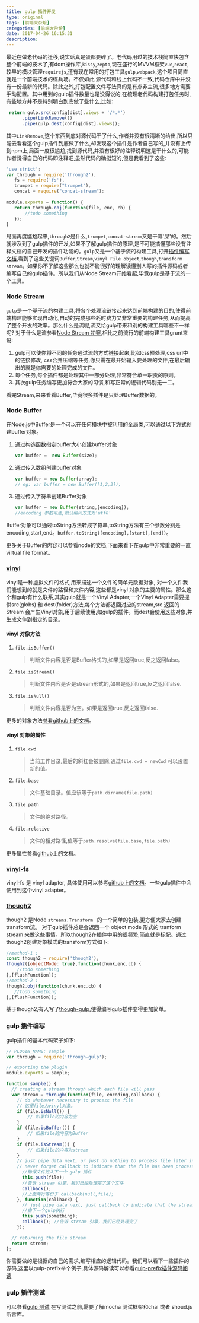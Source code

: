 ```yaml
---
title: gulp 插件开发
type: original
tags: [前端大杂烩]
categories: [前端大杂烩]
date: 2017-04-26 16:15:31
description:
---
```


最近在做老代码的迁移,说实话真是蛋都要碎了。老代码用过的技术栈简直快包含整个前端的技术了,有dom操作库,``kissy``,``zepto``,现在盛行的MVVM框架``vue``,``react``,较早的模块管理``requirejs``,还有现在常用的打包工具``gulp``,``webpack``,这个项目简直就是一个前端技术的练兵场。不仅如此,源代码和线上代码不一致,代码仓库中并没有一份最新的代码。除此之外,打包配置文件写法真的是有点非主流,很多地方需要手动配置。其中用到的gulp插件数量也是没得说的,在梳理老代码构建打包任务时,有些地方并不是特别明白到底做了些什么,比如:

```javascript
 return gulp.src(config[dist].views + '/*.*')
      .pipe(LinkRemove())
      .pipe(gulp.dest(config[dist].views));
```
 其中``LinkRemove``,这个东西到底对源代码干了什么,作者并没有很清晰的给出,所以只能去看看这个gulp插件到底做了什么,却发现这个插件是作者自己写的,并没有上传到npm上,局面一度很尴尬,找到源代码,并没有很好的注释说明这是干什么的,可能作者觉得自己的代码即注释吧,虽然代码的确挺短的,但是我看到了这些:
 
 ```javascript
'use strict';
var through = require('through2'),
    fs = require('fs'),
    trumpet = require("trumpet"),
    concat = require("concat-stream"); 
    
module.exports = function() {
    return through.obj(function(file, enc, cb) {
        //todo something
    });
}
```
局面再度尴尬起来,``through2``是什么,``trumpet``,``concat-stream``又是干嘛'屎'的。然后就涉及到了gulp插件的开发,如果不了解gulp插件的原理,是不可能搞懂那些没有注释文档的自己开发的插件功能的。``gulp``又是一个基于流的构建工具,打开[插件编写文档](http://www.gulpjs.com.cn/docs/writing-a-plugin/),看到了这些关键词``Buffer``,``Stream``,``vinyl File object``,``though``,``transform stream``。如果你不了解这些那么也就不能很好的理解读懂别人写的插件源码或者编写自己的gulp插件。所以我们从Node Stream开始看起,毕竟gulp是基于流的一个工具。

### Node Stream 

``gulp``是一个基于流的构建工具,将各个处理流链接起来达到前端构建的目的,使得前端构建能够实现自动化,自动的完成那些耗时费力又非常重要的构建任务,从而提高了整个开发的效率。那么什么是流呢,流又给gulp带来和别的构建工具哪些不一样呢? 对于什么是流参看[Node Stream 初窥](https://weekly.js.org/node/node-stream.html),相比之前流行的前端构建工具grunt来说:
  1. gulp可以使你将不同的任务通过流的方式链接起来,比如css预处理,css url中的链接修改, css合并压缩等任务,你只需在最开始输入要处理的文件,在最后输出的就是你需要的处理完成的文件。
  2. 每个任务,每个插件都是处理其中一部分处理,非常符合单一职责的原则。
  3. 其次gulp任务编写更加符合大家的习惯,和写正常的逻辑代码别无一二。

看完Stream,来来看看Buffer,毕竟很多插件是只处理Buffer数据的。

### Node Buffer 

在Node.js中Buffer是一个可以在任何模块中被利用的全局类,可以通过以下方式创建buffer对象。

1. 通过构造函数指定buffer大小创建buffer对象
   
   ```javascript
   var buffer =  new Buffer(size);
   ```
2. 通过传入数组创建buffer对象
    
   ```javascript
   var buffer = new Buffer(array);
   // eg: var buffer = new Buffer([1,2,3]);
   ```
3. 通过传入字符串创建Buffer对象
    
   ```javascript
   var buffer = new Buffer(string,[encoding]);
   //encoding 参数可选,默认编码方式为'utf8'
   ```

Buffer对象可以通过toString方法转成字符串,toString方法有三个参数分别是encoding,start,end。``buffer.toString([encoding],[start],[end])``。

更多关于Buffer的内容可以参看node的文档,下面来看下在gulp中非常重要的一直virtual file format。

### [vinyl](https://github.com/gulpjs/vinyl)
vinyl是一种虚拟文件的格式,用来描述一个文件的简单元数据对象, 对一个文件我们能想到的就是文件的路径和文件内容,这些都是vinyl 对象的主要的属性。那么这个和gulp有什么联系,其实gulp就是一个Vinyl Adapter,一个Vinyl Adapter需要提供src(globs) 和 dest(folder)方法,每个方法都返回对应的stream,src 返回的Stream 会产生Vinyl对象,用于后续使用,如gulp的插件。而dest会使用这些对象,并生成文件到指定的目录。

#### vinyl 对像方法

1. ``file.isBuffer()``

    > 判断文件内容是否是Buffer格式的,如果是返回true,反之返回false。

2. ``file.isStream()``
    
    > 判断文件内容是否是stream形式的,如果是返回true,反之返回false.

3. ``file.isNull()``

    > 判断文件内容是否为空。如果是返回true,反之返回false.
     
更多的对象方法[参看github上的文档](https://github.com/gulpjs/vinyl)。
 
 #### vinyl 对象的属性
 
 1. ``file.cwd``
 
    > 当前工作目录,最后的斜杠会被删除,通过``file.cwd = newCwd`` 可以设置新的值。
    
 2. ``file.base``
    
    > 文件基础目录。值应该等于``path.dirname(file.path)``

 3. ``file.path``
    
    > 文件的绝对路径。
    
 4. ``file.relative``
    
    > 文件的相对路径,值等于``path.resolve(file.base,file.path)``
    
 更多属性[参看github上的文档](https://github.com/gulpjs/vinyl)。
 
### [vinyl-fs](https://github.com/gulpjs/vinyl-fs)

vinyl-fs 是 vinyl adapter, 具体使用可以参考[github上的文档](https://github.com/gulpjs/vinyl-fs)。一些gulp插件中会使用到这个vinyl adapter。


### [though2](https://github.com/rvagg/through2)

though2 是Node ``streams.Transform `` 的一个简单的包装,更方便大家去创建transform流。 对于gulp插件总是会返回一个 object mode 形式的 tranform stream 来做这些事情。所以though2在插件中用的很频繁,简直就是标配。通过though2创建对象模式的transform方式如下:

```javascript
//method-1 :
const though2 = require('though2');
though2({objectMode: true},function(chunk,enc,cb) {
    //todo something 
},[flushFunction]);
//method-2 :
though2.obj(function(chunk,enc,cb) {
   //todo something
},[flushFunction]);
```

基于though2,有人写了[though-gulp](https://github.com/bornkiller/through-gulp),使得编写gulp插件变得更加简单。


### gulp 插件编写
gulp插件的基本代码架子如下:

```javascript
// PLUGIN_NAME: sample
var through = require('through-gulp');

// exporting the plugin 
module.exports = sample;

function sample() {
  // creating a stream through which each file will pass
  var stream = through(function(file, encoding,callback) {
  	// do whatever necessary to process the file
  	// 这里file为vinyl对象。
    if (file.isNull()) {
        // 如果file的内容为空 
    }
    if (file.isBuffer()) {
        // 如果file的内容为Buffer
    }
    if (file.isStream()) {
        // 如果file的内容为stream
    }
    // just pipe data next, or just do nothing to process file later in flushFunction
    // never forget callback to indicate that the file has been processed.
      //确保文件进入下一个 gulp 插件
      this.push(file);
      //告诉 stream 引擎，我们已经处理完了这个文件
      callback();
      //上面两行等价于 callback(null,file);
    }, function(callback) {
      // just pipe data next, just callback to indicate that the stream's over
      //由下一个gulp执行
      this.push(something);
      callback(); //告诉 stream 引擎，我们已经处理完了
    });

  // returning the file stream
  return stream;
};
```
你需要做的是根据的自己的需求,编写相应的逻辑代码。我们可以看下一些插件的源码,这里以gulp-prefix举个例子,具体源码解读可以参看[gulp-prefix插件源码阅读](/2017/04/26/gulp-prefix)


### gulp 插件测试

可以参看[gulp 测试](http://www.gulpjs.com.cn/docs/writing-a-plugin/testing/) 在写测试之前,需要了解mocha 测试框架和chai 或者 shoud.js断言库。


